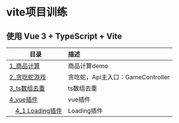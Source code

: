 # vite项目训练

## 使用 Vue 3 + TypeScript + Vite


| 目录   | 描述 |
| -------------- | :----------- |
| [1_商品计算](/src/components/1_商品计算) | 商品计算demo                      |
| [2_贪吃蛇游戏](/src/components/2_贪吃蛇游戏) | 贪吃蛇，Api主入口：GameController |
| [3_ts数组去重](/src/components/3_ts数组去重) |  ts数组去重   |
| [4_vue插件](https://github.com/FadedYu/ViteDemo/tree/master/src/components/4_vue插件) | vue插件 |
| &emsp;[4_1 Loading插件](/src/components/4_vue插件/Loading)         | Loading插件 |